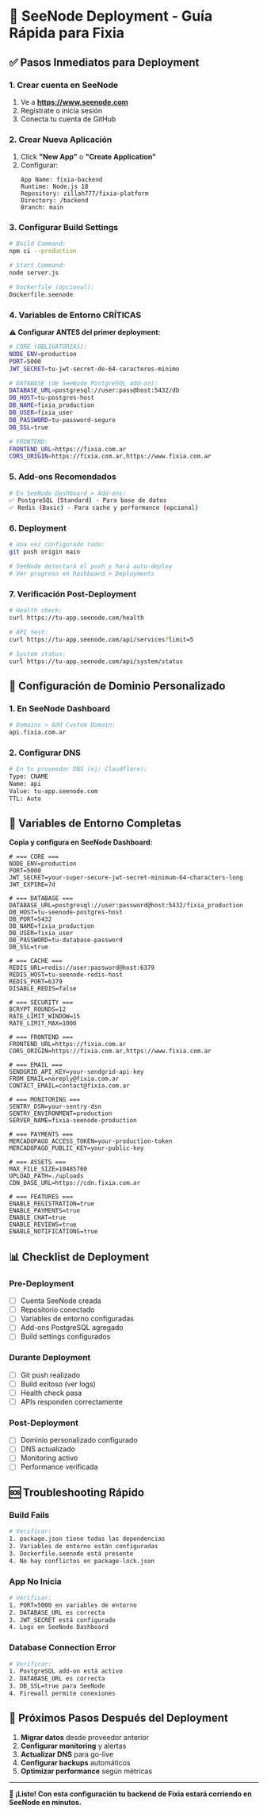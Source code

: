 # 🚀 SeeNode Deployment - Guía Rápida para Fixia

## ✅ Pasos Inmediatos para Deployment

### 1. Crear cuenta en SeeNode
1. Ve a **https://www.seenode.com**
2. Regístrate o inicia sesión
3. Conecta tu cuenta de GitHub

### 2. Crear Nueva Aplicación
1. Click **"New App"** o **"Create Application"**
2. Configurar:
   ```
   App Name: fixia-backend
   Runtime: Node.js 18
   Repository: zillah777/fixia-platform
   Directory: /backend
   Branch: main
   ```

### 3. Configurar Build Settings
```bash
# Build Command:
npm ci --production

# Start Command:
node server.js

# Dockerfile (opcional):
Dockerfile.seenode
```

### 4. Variables de Entorno CRÍTICAS
**⚠️ Configurar ANTES del primer deployment:**

```bash
# CORE (OBLIGATORIAS):
NODE_ENV=production
PORT=5000
JWT_SECRET=tu-jwt-secret-de-64-caracteres-minimo

# DATABASE (de SeeNode PostgreSQL add-on):
DATABASE_URL=postgresql://user:pass@host:5432/db
DB_HOST=tu-postgres-host
DB_NAME=fixia_production  
DB_USER=fixia_user
DB_PASSWORD=tu-password-seguro
DB_SSL=true

# FRONTEND:
FRONTEND_URL=https://fixia.com.ar
CORS_ORIGIN=https://fixia.com.ar,https://www.fixia.com.ar
```

### 5. Add-ons Recomendados
```bash
# En SeeNode Dashboard > Add-ons:
✅ PostgreSQL (Standard) - Para base de datos
✅ Redis (Basic) - Para cache y performance (opcional)
```

### 6. Deployment
```bash
# Una vez configurado todo:
git push origin main

# SeeNode detectará el push y hará auto-deploy
# Ver progreso en Dashboard > Deployments
```

### 7. Verificación Post-Deployment
```bash
# Health check:
curl https://tu-app.seenode.com/health

# API test:
curl https://tu-app.seenode.com/api/services?limit=5

# System status:
curl https://tu-app.seenode.com/api/system/status
```

## 🔧 Configuración de Dominio Personalizado

### 1. En SeeNode Dashboard
```bash
# Domains > Add Custom Domain:
api.fixia.com.ar
```

### 2. Configurar DNS
```bash
# En tu proveedor DNS (ej: Cloudflare):
Type: CNAME
Name: api
Value: tu-app.seenode.com
TTL: Auto
```

## 🚨 Variables de Entorno Completas

**Copia y configura en SeeNode Dashboard:**

```env
# === CORE ===
NODE_ENV=production
PORT=5000
JWT_SECRET=your-super-secure-jwt-secret-minimum-64-characters-long
JWT_EXPIRE=7d

# === DATABASE ===
DATABASE_URL=postgresql://user:password@host:5432/fixia_production
DB_HOST=tu-seenode-postgres-host
DB_PORT=5432
DB_NAME=fixia_production
DB_USER=fixia_user
DB_PASSWORD=tu-database-password
DB_SSL=true

# === CACHE ===
REDIS_URL=redis://user:password@host:6379
REDIS_HOST=tu-seenode-redis-host
REDIS_PORT=6379
DISABLE_REDIS=false

# === SECURITY ===
BCRYPT_ROUNDS=12
RATE_LIMIT_WINDOW=15
RATE_LIMIT_MAX=1000

# === FRONTEND ===
FRONTEND_URL=https://fixia.com.ar
CORS_ORIGIN=https://fixia.com.ar,https://www.fixia.com.ar

# === EMAIL ===
SENDGRID_API_KEY=your-sendgrid-api-key
FROM_EMAIL=noreply@fixia.com.ar
CONTACT_EMAIL=contact@fixia.com.ar

# === MONITORING ===
SENTRY_DSN=your-sentry-dsn
SENTRY_ENVIRONMENT=production
SERVER_NAME=fixia-seenode-production

# === PAYMENTS ===
MERCADOPAGO_ACCESS_TOKEN=your-production-token
MERCADOPAGO_PUBLIC_KEY=your-public-key

# === ASSETS ===
MAX_FILE_SIZE=10485760
UPLOAD_PATH=./uploads
CDN_BASE_URL=https://cdn.fixia.com.ar

# === FEATURES ===
ENABLE_REGISTRATION=true
ENABLE_PAYMENTS=true
ENABLE_CHAT=true
ENABLE_REVIEWS=true
ENABLE_NOTIFICATIONS=true
```

## 📊 Checklist de Deployment

### Pre-Deployment
- [ ] Cuenta SeeNode creada
- [ ] Repositorio conectado
- [ ] Variables de entorno configuradas
- [ ] Add-ons PostgreSQL agregado
- [ ] Build settings configurados

### Durante Deployment
- [ ] Git push realizado
- [ ] Build exitoso (ver logs)
- [ ] Health check pasa
- [ ] APIs responden correctamente

### Post-Deployment
- [ ] Dominio personalizado configurado
- [ ] DNS actualizado
- [ ] Monitoring activo
- [ ] Performance verificada

## 🆘 Troubleshooting Rápido

### Build Fails
```bash
# Verificar:
1. package.json tiene todas las dependencias
2. Variables de entorno están configuradas
3. Dockerfile.seenode está presente
4. No hay conflictos en package-lock.json
```

### App No Inicia
```bash
# Verificar:
1. PORT=5000 en variables de entorno
2. DATABASE_URL es correcta
3. JWT_SECRET está configurado
4. Logs en SeeNode Dashboard
```

### Database Connection Error
```bash
# Verificar:
1. PostgreSQL add-on está activo
2. DATABASE_URL es correcta
3. DB_SSL=true para SeeNode
4. Firewall permite conexiones
```

## 🎯 Próximos Pasos Después del Deployment

1. **Migrar datos** desde proveedor anterior
2. **Configurar monitoring** y alertas
3. **Actualizar DNS** para go-live
4. **Configurar backups** automáticos
5. **Optimizar performance** según métricas

---

**🚀 ¡Listo! Con esta configuración tu backend de Fixia estará corriendo en SeeNode en minutos.**
